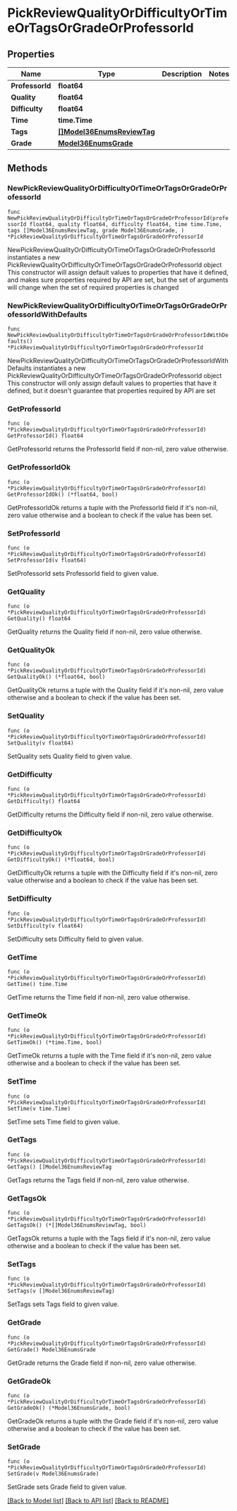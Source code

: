 # PickReviewQualityOrDifficultyOrTimeOrTagsOrGradeOrProfessorId

## Properties

Name | Type | Description | Notes
------------ | ------------- | ------------- | -------------
**ProfessorId** | **float64** |  | 
**Quality** | **float64** |  | 
**Difficulty** | **float64** |  | 
**Time** | **time.Time** |  | 
**Tags** | [**[]Model36EnumsReviewTag**](Model36EnumsReviewTag.md) |  | 
**Grade** | [**Model36EnumsGrade**](36EnumsGrade.md) |  | 

## Methods

### NewPickReviewQualityOrDifficultyOrTimeOrTagsOrGradeOrProfessorId

`func NewPickReviewQualityOrDifficultyOrTimeOrTagsOrGradeOrProfessorId(professorId float64, quality float64, difficulty float64, time time.Time, tags []Model36EnumsReviewTag, grade Model36EnumsGrade, ) *PickReviewQualityOrDifficultyOrTimeOrTagsOrGradeOrProfessorId`

NewPickReviewQualityOrDifficultyOrTimeOrTagsOrGradeOrProfessorId instantiates a new PickReviewQualityOrDifficultyOrTimeOrTagsOrGradeOrProfessorId object
This constructor will assign default values to properties that have it defined,
and makes sure properties required by API are set, but the set of arguments
will change when the set of required properties is changed

### NewPickReviewQualityOrDifficultyOrTimeOrTagsOrGradeOrProfessorIdWithDefaults

`func NewPickReviewQualityOrDifficultyOrTimeOrTagsOrGradeOrProfessorIdWithDefaults() *PickReviewQualityOrDifficultyOrTimeOrTagsOrGradeOrProfessorId`

NewPickReviewQualityOrDifficultyOrTimeOrTagsOrGradeOrProfessorIdWithDefaults instantiates a new PickReviewQualityOrDifficultyOrTimeOrTagsOrGradeOrProfessorId object
This constructor will only assign default values to properties that have it defined,
but it doesn't guarantee that properties required by API are set

### GetProfessorId

`func (o *PickReviewQualityOrDifficultyOrTimeOrTagsOrGradeOrProfessorId) GetProfessorId() float64`

GetProfessorId returns the ProfessorId field if non-nil, zero value otherwise.

### GetProfessorIdOk

`func (o *PickReviewQualityOrDifficultyOrTimeOrTagsOrGradeOrProfessorId) GetProfessorIdOk() (*float64, bool)`

GetProfessorIdOk returns a tuple with the ProfessorId field if it's non-nil, zero value otherwise
and a boolean to check if the value has been set.

### SetProfessorId

`func (o *PickReviewQualityOrDifficultyOrTimeOrTagsOrGradeOrProfessorId) SetProfessorId(v float64)`

SetProfessorId sets ProfessorId field to given value.


### GetQuality

`func (o *PickReviewQualityOrDifficultyOrTimeOrTagsOrGradeOrProfessorId) GetQuality() float64`

GetQuality returns the Quality field if non-nil, zero value otherwise.

### GetQualityOk

`func (o *PickReviewQualityOrDifficultyOrTimeOrTagsOrGradeOrProfessorId) GetQualityOk() (*float64, bool)`

GetQualityOk returns a tuple with the Quality field if it's non-nil, zero value otherwise
and a boolean to check if the value has been set.

### SetQuality

`func (o *PickReviewQualityOrDifficultyOrTimeOrTagsOrGradeOrProfessorId) SetQuality(v float64)`

SetQuality sets Quality field to given value.


### GetDifficulty

`func (o *PickReviewQualityOrDifficultyOrTimeOrTagsOrGradeOrProfessorId) GetDifficulty() float64`

GetDifficulty returns the Difficulty field if non-nil, zero value otherwise.

### GetDifficultyOk

`func (o *PickReviewQualityOrDifficultyOrTimeOrTagsOrGradeOrProfessorId) GetDifficultyOk() (*float64, bool)`

GetDifficultyOk returns a tuple with the Difficulty field if it's non-nil, zero value otherwise
and a boolean to check if the value has been set.

### SetDifficulty

`func (o *PickReviewQualityOrDifficultyOrTimeOrTagsOrGradeOrProfessorId) SetDifficulty(v float64)`

SetDifficulty sets Difficulty field to given value.


### GetTime

`func (o *PickReviewQualityOrDifficultyOrTimeOrTagsOrGradeOrProfessorId) GetTime() time.Time`

GetTime returns the Time field if non-nil, zero value otherwise.

### GetTimeOk

`func (o *PickReviewQualityOrDifficultyOrTimeOrTagsOrGradeOrProfessorId) GetTimeOk() (*time.Time, bool)`

GetTimeOk returns a tuple with the Time field if it's non-nil, zero value otherwise
and a boolean to check if the value has been set.

### SetTime

`func (o *PickReviewQualityOrDifficultyOrTimeOrTagsOrGradeOrProfessorId) SetTime(v time.Time)`

SetTime sets Time field to given value.


### GetTags

`func (o *PickReviewQualityOrDifficultyOrTimeOrTagsOrGradeOrProfessorId) GetTags() []Model36EnumsReviewTag`

GetTags returns the Tags field if non-nil, zero value otherwise.

### GetTagsOk

`func (o *PickReviewQualityOrDifficultyOrTimeOrTagsOrGradeOrProfessorId) GetTagsOk() (*[]Model36EnumsReviewTag, bool)`

GetTagsOk returns a tuple with the Tags field if it's non-nil, zero value otherwise
and a boolean to check if the value has been set.

### SetTags

`func (o *PickReviewQualityOrDifficultyOrTimeOrTagsOrGradeOrProfessorId) SetTags(v []Model36EnumsReviewTag)`

SetTags sets Tags field to given value.


### GetGrade

`func (o *PickReviewQualityOrDifficultyOrTimeOrTagsOrGradeOrProfessorId) GetGrade() Model36EnumsGrade`

GetGrade returns the Grade field if non-nil, zero value otherwise.

### GetGradeOk

`func (o *PickReviewQualityOrDifficultyOrTimeOrTagsOrGradeOrProfessorId) GetGradeOk() (*Model36EnumsGrade, bool)`

GetGradeOk returns a tuple with the Grade field if it's non-nil, zero value otherwise
and a boolean to check if the value has been set.

### SetGrade

`func (o *PickReviewQualityOrDifficultyOrTimeOrTagsOrGradeOrProfessorId) SetGrade(v Model36EnumsGrade)`

SetGrade sets Grade field to given value.



[[Back to Model list]](../README.md#documentation-for-models) [[Back to API list]](../README.md#documentation-for-api-endpoints) [[Back to README]](../README.md)



